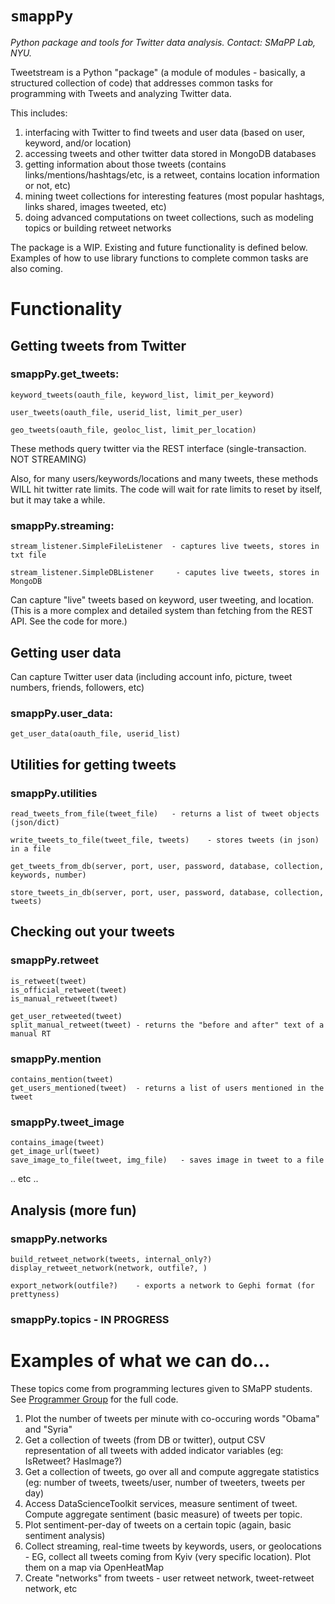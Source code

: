 # `smappPy`

*Python package and tools for Twitter data analysis. Contact: SMaPP Lab, NYU.*

Tweetstream is a Python "package" (a module of modules - basically, a structured collection of code) that addresses common tasks for programming with Tweets and analyzing Twitter data.

This includes:
    
1. interfacing with Twitter to find tweets and user data (based on user, keyword, and/or location)
2. accessing tweets and other twitter data stored in MongoDB databases
3. getting information about those tweets (contains links/mentions/hashtags/etc, is a retweet, contains location information or not, etc)
4. mining tweet collections for interesting features (most popular hashtags, links shared, images tweeted, etc)
5. doing advanced computations on tweet collections, such as modeling topics or building retweet networks

The package is a WIP. Existing and future functionality is defined below. Examples of how to use library functions to complete common tasks are also coming.

# Functionality

## Getting tweets from Twitter

### smappPy.get_tweets:
    
    keyword_tweets(oauth_file, keyword_list, limit_per_keyword)

    user_tweets(oauth_file, userid_list, limit_per_user)

    geo_tweets(oauth_file, geoloc_list, limit_per_location)


These methods query twitter via the REST interface (single-transaction. NOT STREAMING)

Also, for many users/keywords/locations and many tweets, these methods WILL hit twitter rate limits. The code will wait for rate limits to reset by itself, but it may take a while.

### smappPy.streaming:

    stream_listener.SimpleFileListener  - captures live tweets, stores in txt file

    stream_listener.SimpleDBListener     - caputes live tweets, stores in MongoDB

Can capture "live" tweets based on keyword, user tweeting, and location. (This is a more complex and detailed system than fetching from the REST API. See the code for more.)

## Getting user data

Can capture Twitter user data (including account info, picture, tweet numbers,
friends, followers, etc)

### smappPy.user_data:

    get_user_data(oauth_file, userid_list)

## Utilities for getting tweets

### smappPy.utilities

    read_tweets_from_file(tweet_file)   - returns a list of tweet objects (json/dict)

    write_tweets_to_file(tweet_file, tweets)    - stores tweets (in json) in a file

    get_tweets_from_db(server, port, user, password, database, collection, keywords, number)

    store_tweets_in_db(server, port, user, password, database, collection, tweets)

## Checking out your tweets

### smappPy.retweet

    is_retweet(tweet)
    is_official_retweet(tweet)
    is_manual_retweet(tweet)

    get_user_retweeted(tweet)
    split_manual_retweet(tweet) - returns the "before and after" text of a manual RT

### smappPy.mention

    contains_mention(tweet)
    get_users_mentioned(tweet)  - returns a list of users mentioned in the tweet

### smappPy.tweet_image

    contains_image(tweet)
    get_image_url(tweet)
    save_image_to_file(tweet, img_file)   - saves image in tweet to a file

.. etc ..

## Analysis (more fun)

### smappPy.networks

    build_retweet_network(tweets, internal_only?)
    display_retweet_network(network, outfile?, )

    export_network(outfile?)    - exports a network to Gephi format (for prettyness)

### smappPy.topics  - IN PROGRESS

# Examples of what we can do...

These topics come from programming lectures given to SMaPP students. See [Programmer Group](https://github.com/SMAPPNYU/ProgrammerGroup) for the full code.

1. Plot the number of tweets per minute with co-occuring words "Obama" and "Syria"
2. Get a collection of tweets (from DB or twitter), output CSV representation of all tweets with added indicator variables (eg: IsRetweet? HasImage?)
3. Get a collection of tweets, go over all and compute aggregate statistics (eg: number of tweets, tweets/user, number of tweeters, tweets per day)
4. Access DataScienceToolkit services, measure sentiment of tweet. Compute aggregate sentiment (basic measure) of tweets per topic.
5. Plot sentiment-per-day of tweets on a certain topic (again, basic sentiment analysis)
6. Collect streaming, real-time tweets by keywords, users, or geolocations - EG, collect all tweets coming from Kyiv (very specific location). Plot them on a map via OpenHeatMap
7. Create "networks" from tweets - user retweet network, tweet-retweet network, etc

